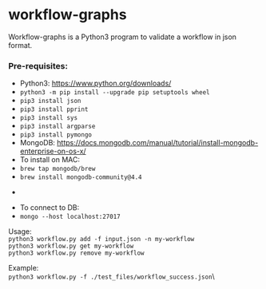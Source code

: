 # workflow-graphs

Workflow-graphs is a Python3 program to validate a workflow in json format.

### Pre-requisites:
* Python3: https://www.python.org/downloads/
* ```python3 -m pip install --upgrade pip setuptools wheel```
* ```pip3 install json```
* ```pip3 install pprint```
* ```pip3 install sys```
* ```pip3 install argparse```
* ```pip3 install pymongo```
* MongoDB: https://docs.mongodb.com/manual/tutorial/install-mongodb-enterprise-on-os-x/
* To install on MAC:
* ```brew tap mongodb/brew```
* ```brew install mongodb-community@4.4```
* ```brew services start mongodb/brew/mongodb-community
* To connect to DB:
* ```mongo --host localhost:27017```


Usage:\
```python3 workflow.py add -f input.json -n my-workflow```\
```python3 workflow.py get my-workflow```\
```python3 workflow.py remove my-workflow```

Example:\
```python3 workflow.py -f ./test_files/workflow_success.json```\
